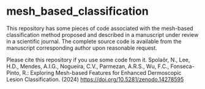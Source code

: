 # mesh_based_classification
This repository has some pieces of code associated with the mesh-based classification method proposed and described in a manuscript under review in a scientific journal. The complete source code is available from the manuscript corresponding author upon reasonable request.

Please cite this repository if you use some code from it. Spolaôr, N., Lee, H.D., Mendes, A.I.G., Nogueira, C.V., Parmezan, A.R.S., Wu, F.C., Fonseca-Pinto, R.: Exploring Mesh-based Features for Enhanced Dermoscopic Lesion Classification. (2024) https://doi.org/10.5281/zenodo.14278595
